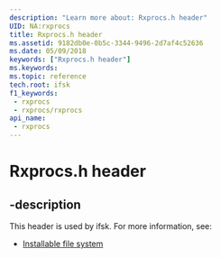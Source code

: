 ```yaml
---
description: "Learn more about: Rxprocs.h header"
UID: NA:rxprocs
title: Rxprocs.h header
ms.assetid: 9182db0e-0b5c-3344-9496-2d7af4c52636
ms.date: 05/09/2018
keywords: ["Rxprocs.h header"]
ms.keywords: 
ms.topic: reference
tech.root: ifsk
f1_keywords:
 - rxprocs
 - rxprocs/rxprocs
api_name:
 - rxprocs
---
```


# Rxprocs.h header


## -description

This header is used by ifsk. For more information, see:

- [Installable file system](../_ifsk/index.md)

